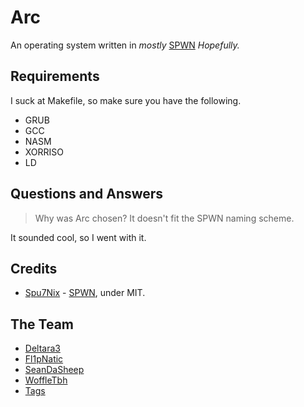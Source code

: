 # Arc
An operating system written in *mostly* [SPWN](https://github.com/Spu7Nix/SPWN-language) *Hopefully.*


## Requirements
I suck at Makefile, so make sure you have the following.

- GRUB
- GCC
- NASM
- XORRISO
- LD

## Questions and Answers
> Why was Arc chosen? It doesn't fit the SPWN naming scheme.

It sounded cool, so I went with it.

## Credits
- [Spu7Nix](https://github.com/Spu7Nix) - [SPWN](https://github.com/Spu7Nix/SPWN-language), under MIT.

## The Team
- [Deltara3](https://github.com/Deltara3)
- [Fl1pNatic](https://github.com/Fl1pNatic)
- [SeanDaSheep](https://github.com/SeanDaSheep)
- [WoffleTbh](https://github.com/WoffleTbh)
- [Tags](https://github.com/zTags)
